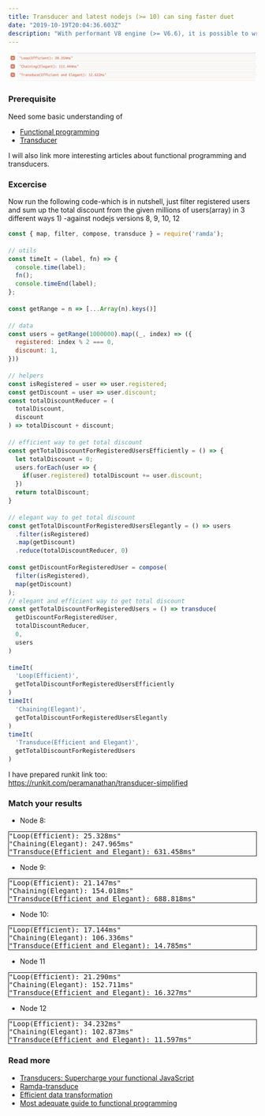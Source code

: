 ```yaml
---
title: Transducer and latest nodejs (>= 10) can sing faster duet
date: "2019-10-19T20:04:36.603Z"
description: "With performant V8 engine (>= V6.6), it is possible to write performant code even with third-party libs"
---
```


![transducer-perf](./transducer-perf.png)

### Prerequisite
Need some basic understanding of
- [Functional programming](https://en.wikipedia.org/wiki/Functional_programming)
- [Transducer](https://jrsinclair.com/articles/2019/magical-mystical-js-transducers/)

I will also link more interesting articles about functional programming and transducers.

### Excercise

Now run the following code-which is in nutshell, just filter registered users and sum up the total discount from the given millions of users(array) in 3 different ways 1) -against nodejs versions 8, 9, 10, 12

```js
const { map, filter, compose, transduce } = require('ramda');

// utils
const timeIt = (label, fn) => {
  console.time(label);
  fn();
  console.timeEnd(label);
};

const getRange = n => [...Array(n).keys()]

// data
const users = getRange(1000000).map((_, index) => ({
  registered: index % 2 === 0,
  discount: 1,
}))

// helpers
const isRegistered = user => user.registered;
const getDiscount = user => user.discount;
const totalDiscountReducer = (
  totalDiscount,
  discount
) => totalDiscount + discount;

// efficient way to get total discount
const getTotalDiscountForRegisteredUsersEfficiently = () => {
  let totalDiscount = 0;
  users.forEach(user => {
    if(user.registered) totalDiscount += user.discount;
  })
  return totalDiscount;
}

// elegant way to get total discount
const getTotalDiscountForRegisteredUsersElegantly = () => users
  .filter(isRegistered)
  .map(getDiscount)
  .reduce(totalDiscountReducer, 0)

const getDiscountForRegisteredUser = compose(
  filter(isRegistered),
  map(getDiscount)
);
// elegant and efficient way to get total discount
const getTotalDiscountForRegisteredUsers = () => transduce(
  getDiscountForRegisteredUser,
  totalDiscountReducer,
  0,
  users
)

timeIt(
  'Loop(Efficient)',
  getTotalDiscountForRegisteredUsersEfficiently
)
timeIt(
  'Chaining(Elegant)',
  getTotalDiscountForRegisteredUsersElegantly
)
timeIt(
  'Transduce(Efficient and Elegant)',
  getTotalDiscountForRegisteredUsers
)
```

I have prepared runkit link too: https://runkit.com/peramanathan/transducer-simplified

### Match your results

- Node 8:
<pre style="border: 1px solid">
"Loop(Efficient): 25.328ms"
"Chaining(Elegant): 247.965ms"
"Transduce(Efficient and Elegant): 631.458ms"
</pre>
- Node 9:
<pre style="border: 1px solid">
"Loop(Efficient): 21.147ms"
"Chaining(Elegant): 154.018ms"
"Transduce(Efficient and Elegant): 688.818ms"
</pre>
- Node 10:
<pre style="border: 1px solid">
"Loop(Efficient): 17.144ms"
"Chaining(Elegant): 106.336ms"
"Transduce(Efficient and Elegant): 14.785ms"
</pre>
- Node 11
<pre style="border: 1px solid">
"Loop(Efficient): 21.290ms"
"Chaining(Elegant): 152.711ms"
"Transduce(Efficient and Elegant): 16.327ms"
</pre>
- Node 12
<pre style="border: 1px solid">
"Loop(Efficient): 34.232ms"
"Chaining(Elegant): 102.873ms"
"Transduce(Efficient and Elegant): 11.597ms"
</pre>

### Read more

- [Transducers: Supercharge your functional JavaScript](https://www.jeremydaly.com/transducers-supercharge-functional-javascript/)
- [Ramda-transduce](https://gist.github.com/craigdallimore/8b5b9d9e445bfa1e383c569e458c3e26)
- [Efficient data transformation](https://www.freecodecamp.org/news/efficient-data-transformations-using-transducers-c779043ba655/)
- [Most adequate guide to functional programming](https://github.com/MostlyAdequate/mostly-adequate-guide)
